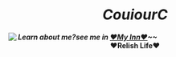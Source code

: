 
<h1 style="text-align:center;"><i> CouiourC</i> </h1> 
<img align="left" src="https://github-readme-stats.vercel.app/api?username=couriourc&show_icons=true&icon_color=CE1D2D&text_color=718096&bg_color=ffffff&hide_title=true" />
<i align="center"><strong>Learn about me?see me in <a href="https://couriourc.github.io"><strong>❤My Inn❤</strong></a>~~</strong></i>

<div align="center"><strong>❤Relish Life❤</strong></div>
